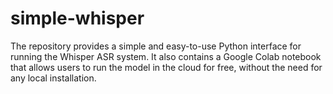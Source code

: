 # simple-whisper
The repository provides a simple and easy-to-use Python interface for running the Whisper ASR system. It also contains a Google Colab notebook that allows users to run the model in the cloud for free, without the need for any local installation.

